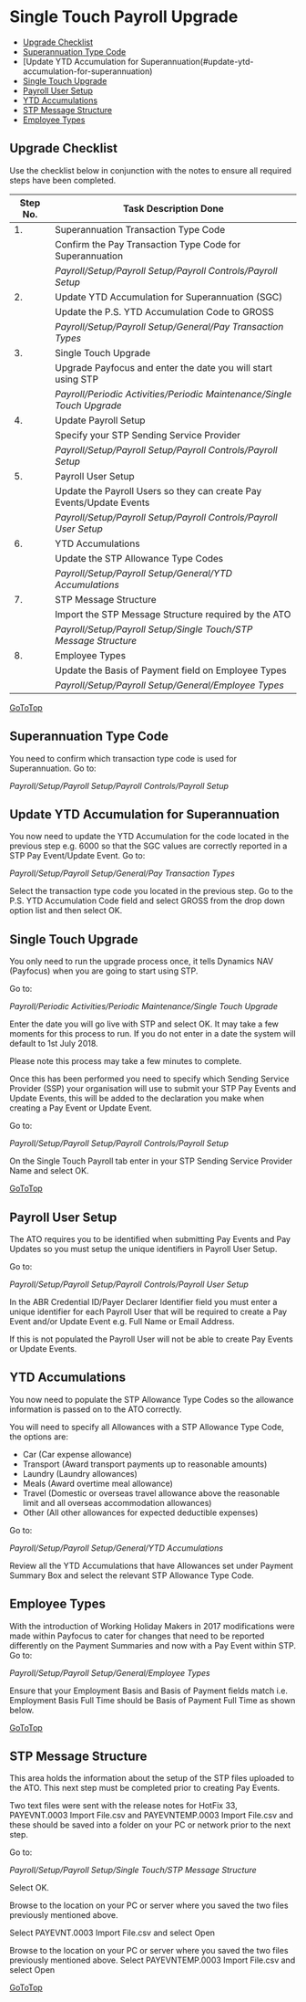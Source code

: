 # Single Touch Payroll Upgrade

- [Upgrade Checklist](#upgrade-checklist)
- [Superannuation Type Code](#superannuation-type-code)
- [Update YTD Accumulation for Superannuation(#update-ytd-accumulation-for-superannuation)
- [Single Touch Upgrade](#single-touch-upgrade)
- [Payroll User Setup](#payroll-user-setup)
- [YTD Accumulations](#ytd-accumulations)
- [STP Message Structure](stp-message-structure)
- [Employee Types](#employee-types)




## Upgrade Checklist

Use the checklist below in conjunction with the notes to ensure all required steps have been completed.

|Step No.|	Task Description	Done|
|---|---|
|1.		|Superannuation Transaction Type Code
||Confirm the Pay Transaction Type Code for Superannuation
||*Payroll/Setup/Payroll Setup/Payroll Controls/Payroll Setup* 	
|2.|		Update YTD Accumulation for Superannuation (SGC)
||Update the P.S. YTD Accumulation Code to GROSS
||*Payroll/Setup/Payroll Setup/General/Pay Transaction Types*
|3.|		Single Touch Upgrade
||Upgrade Payfocus and enter the date you will start using STP
||*Payroll/Periodic Activities/Periodic Maintenance/Single Touch Upgrade* 	
|4.|		Update Payroll Setup
||Specify your STP Sending Service Provider
||*Payroll/Setup/Payroll Setup/Payroll Controls/Payroll Setup*
|5.|		Payroll User Setup
||Update the Payroll Users so they can create Pay Events/Update Events
||*Payroll/Setup/Payroll Setup/Payroll Controls/Payroll User Setup*	
|6.|		YTD Accumulations
||Update the STP Allowance Type Codes
||*Payroll/Setup/Payroll Setup/General/YTD Accumulations*	
|7.|		STP Message Structure
||Import the STP Message Structure required by the ATO
||*Payroll/Setup/Payroll Setup/Single Touch/STP Message Structure*
|8.|		Employee Types
||Update the Basis of Payment field on Employee Types
||*Payroll/Setup/Payroll Setup/General/Employee Types*

[GoToTop](#single-touch-payroll-upgrade)

## Superannuation Type Code
You need to confirm which transaction type code is used for Superannuation.
Go to:

 *Payroll/Setup/Payroll Setup/Payroll Controls/Payroll Setup* 

 

## Update YTD Accumulation for Superannuation

You now need to update the YTD Accumulation for the code located in the previous step e.g. 6000 so that the SGC values are correctly reported in a STP Pay Event/Update Event.
Go to:

*Payroll/Setup/Payroll Setup/General/Pay Transaction Types*

Select the transaction type code you located in the previous step.
Go to the P.S. YTD Accumulation Code field and select GROSS from the drop down option list and then select OK.

 

## Single Touch Upgrade

You only need to run the upgrade process once, it tells Dynamics NAV (Payfocus) when you are going to start using STP.

Go to:

*Payroll/Periodic Activities/Periodic Maintenance/Single Touch Upgrade*

Enter the date you will go live with STP and select OK. It may take a few moments for this process to run. If you do not enter in a date the system will default to 1st July 2018.

Please note this process may take a few minutes to complete.

 

Once this has been performed you need to specify which Sending Service Provider (SSP) your organisation will use to submit your STP Pay Events and Update Events, this will be added to the declaration you make when creating a Pay Event or Update Event.

Go to:

*Payroll/Setup/Payroll Setup/Payroll Controls/Payroll Setup*

On the Single Touch Payroll tab enter in your STP Sending Service Provider Name and select OK.

[GoToTop](#single-touch-payroll-upgrade) 
 
## Payroll User Setup

The ATO requires you to be identified when submitting Pay Events and Pay Updates so you must setup the unique identifiers in Payroll User Setup.

Go to:

*Payroll/Setup/Payroll Setup/Payroll Controls/Payroll User Setup*
 

In the ABR Credential ID/Payer Declarer Identifier field you must enter a unique identifier for each Payroll User that will be required to create a Pay Event and/or Update Event e.g. Full Name or Email Address.

If this is not populated the Payroll User will not be able to create Pay Events or Update Events.


## YTD Accumulations

You now need to populate the STP Allowance Type Codes so the allowance information is passed on to the ATO correctly.

You will need to specify all Allowances with a STP Allowance Type Code, the options are:

- Car (Car expense allowance)
- Transport (Award transport payments up to reasonable amounts)
- Laundry (Laundry allowances)
- Meals (Award overtime meal allowance)
- Travel (Domestic or overseas travel allowance above the reasonable limit and all overseas accommodation allowances)
- Other (All other allowances for expected deductible expenses)

Go to:

*Payroll/Setup/Payroll Setup/General/YTD Accumulations*

Review all the YTD Accumulations that have Allowances set under Payment Summary Box and select the relevant STP Allowance Type Code.


## Employee Types

With the introduction of Working Holiday Makers in 2017 modifications were made within Payfocus to cater for changes that need to be reported differently on the Payment Summaries and now with a Pay Event within STP. Go to:

*Payroll/Setup/Payroll Setup/General/Employee Types*

Ensure that your Employment Basis and Basis of Payment fields match i.e. Employment Basis Full Time should be Basis of Payment Full Time as shown below.

[GoToTop](#single-touch-payroll-upgrade)
 
## STP Message Structure

This area holds the information about the setup of the STP files uploaded to the ATO. This next step must be completed prior to creating Pay Events.

Two text files were sent with the release notes for HotFix 33, PAYEVNT.0003 Import File.csv and PAYEVNTEMP.0003 Import File.csv and these should be saved into a folder on your PC or network prior to the next step.

Go to:

*Payroll/Setup/Payroll Setup/Single Touch/STP Message Structure*

Select OK.
 

Browse to the location on your PC or server where you saved the two files previously mentioned above.

Select PAYEVNT.0003 Import File.csv and select Open



Browse to the location on your PC or server where you saved the two files previously mentioned above.
Select PAYEVNTEMP.0003 Import File.csv and select Open

[GoToTop](#single-touch-payroll-upgrade)

